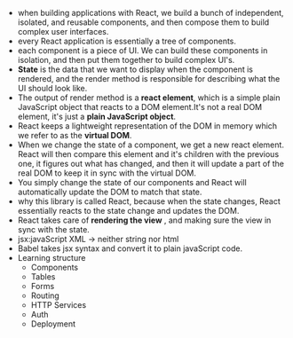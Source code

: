 - when building applications with React, we build a bunch of independent, isolated, and reusable components, and then compose them to build complex user interfaces.
- every React application is essentially a tree of components.
- each component is a piece of UI. We can build these components in isolation, and then put them together to build complex UI's.
- **State** is the data that we want to display when the component is rendered, and the render method is responsible for describing what the UI should look like.
- The output of render method is a **react element**, which is a simple plain JavaScript object that reacts to a DOM element.It's not a real DOM element, it's just a **plain JavaScript object**.
- React keeps a lightweight representation of the DOM in memory which we refer to as the **virtual DOM**.
- When we change the state of a component, we get a new react element. React will then compare this element and it's children with the previous one, it figures out what has changed, and then it will update a part of the real DOM to keep it in sync with the virtual DOM.
- You simply change the state of our components and React will automatically update the DOM to match that state.
- why this library is called React, because when the state changes, React essentially reacts to the state change and updates the DOM.
- React takes care of **rendering the view** , and making sure the view in sync with the state.
- jsx:javaScript XML -> neither string nor html
- Babel takes jsx syntax and convert it to plain javaScript code.
- Learning structure
  - Components
  - Tables
  - Forms
  - Routing
  - HTTP Services
  - Auth
  - Deployment
